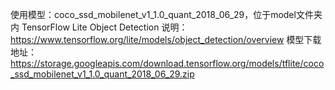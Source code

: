 使用模型：coco_ssd_mobilenet_v1_1.0_quant_2018_06_29，位于model文件夹内
TensorFlow Lite Object Detection 说明：https://www.tensorflow.org/lite/models/object_detection/overview
模型下载地址：https://storage.googleapis.com/download.tensorflow.org/models/tflite/coco_ssd_mobilenet_v1_1.0_quant_2018_06_29.zip